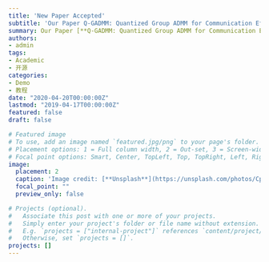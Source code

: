 ```yaml
---
title: 'New Paper Accepted'
subtitle: 'Our Paper Q-GADMM: Quantized Group ADMM for Communication Efficient Decentralized Machine Learning has been accepted in IEEE Transactions on Communications.'
summary: Our Paper [**Q-GADMM: Quantized Group ADMM for Communication Efficient Decentralized Machine Learning**] has been accepted in IEEE Transactions on Communications.
authors:
- admin
tags:
- Academic
- 开源
categories:
- Demo
- 教程
date: "2020-04-20T00:00:00Z"
lastmod: "2019-04-17T00:00:00Z"
featured: false
draft: false

# Featured image
# To use, add an image named `featured.jpg/png` to your page's folder.
# Placement options: 1 = Full column width, 2 = Out-set, 3 = Screen-width
# Focal point options: Smart, Center, TopLeft, Top, TopRight, Left, Right, BottomLeft, Bottom, BottomRight
image:
  placement: 2
  caption: 'Image credit: [**Unsplash**](https://unsplash.com/photos/CpkOjOcXdUY)'
  focal_point: ""
  preview_only: false

# Projects (optional).
#   Associate this post with one or more of your projects.
#   Simply enter your project's folder or file name without extension.
#   E.g. `projects = ["internal-project"]` references `content/project/deep-learning/index.md`.
#   Otherwise, set `projects = []`.
projects: []
---
```







